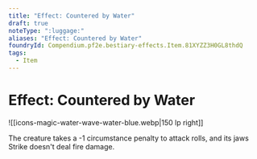 ```yaml
---
title: "Effect: Countered by Water"
draft: true
noteType: ":luggage:"
aliases: "Effect: Countered by Water"
foundryId: Compendium.pf2e.bestiary-effects.Item.81XYZZ3H0GL8thdQ
tags:
  - Item
---
```


# Effect: Countered by Water
![[icons-magic-water-wave-water-blue.webp|150 lp right]]

The creature takes a -1 circumstance penalty to attack rolls, and its jaws Strike doesn't deal fire damage.
